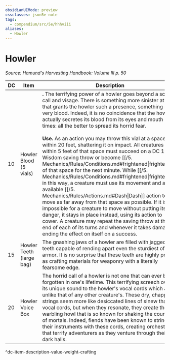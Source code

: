 ```yaml
---
obsidianUIMode: preview
cssclasses: json5e-note
tags:
  - compendium/src/5e/hhhviii
aliases:
  - Howler
---
```

# Howler
*Source: Hamund's Harvesting Handbook: Volume III p. 50* 

| DC | Item | Description | Value | Weight | Crafting |
|----|------|-------------|-------|--------|----------|
| 10 | Howler Blood (5 vials) | **.** The terrifying power of a howler goes beyond a scary call and visage. There is something more sinister at work that grants the howler such a presence, something in its very blood. Indeed, it is no coincidence that the howler actually secretes its blood from its eyes and mouth at all times: all the better to spread its horrid fear.<br /><br />**Use.** As an action you may throw this vial at a space within 20 feet, shattering it on impact. All creatures within 5 feet of that space must succeed on a DC 12 Wisdom saving throw or become [[/5. Mechanics/Rules/Conditions.md#frightened\|frightened]] of that space for the next minute. While [[/5. Mechanics/Rules/Conditions.md#frightened\|frightened]] in this way, a creature must use its movement and any available [[/5. Mechanics/Rules/Actions.md#Dash\|Dash]] action to move as far away from that space as possible. If it is impossible for a creature to move without putting itself in danger, it stays in place instead, using its action to cower. A creature may repeat the saving throw at the end of each of its turns and whenever it takes damage, ending the effect on itself on a success. | 10 gp | 1 lb | — |
| 15 | Howler Teeth (large bag) | The gnashing jaws of a howler are filled with jagged teeth capable of rending apart even the sturdiest of plate armor. It is no surprise that these teeth are highly prized as crafting materials for weaponry with a literally fearsome edge. | 115 gp | 10 lb | +1 Melee Piercing Weapon |
| 20 | Howler Voice Box | The horrid call of a howler is not one that can ever be forgotten in one's lifetime. This terrifying screech owes its unique sound to the howler's vocal cords which are unlike that of any other creature's. These dry, chapped strings seem more like desiccated lines of sinew than vocal cords, but when they resonate, they create the warbling howl that is so known for shaking the courage of mortals. Indeed, fiends have been known to string their instruments with these cords, creating orchestras that terrify adventurers as they venture through their dark halls. | 340 gp | 4 lb | [[5. Mechanics/Items/Harp Of Horror.md\|Harp of Horror]] |
^dc-item-description-value-weight-crafting
